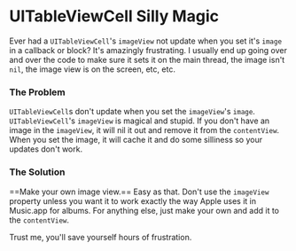 # UITableViewCell Silly Magic

Ever had a `UITableViewCell`'s `imageView` not update when you set it's `image` in a callback or block? It's amazingly frustrating. I usually end up going over and over the code to make sure it sets it on the main thread, the image isn't `nil`, the image view is on the screen, etc, etc.

### The Problem

`UITableViewCell`s don't update when you set the `imageView`'s `image`. `UITableViewCell`'s `imageView` is magical and stupid. If you don't have an image in the `imageView`, it will nil it out and remove it from the `contentView`. When you set the image, it will cache it and do some silliness so your updates don't work.

### The Solution

==Make your own image view.== Easy as that. Don't use the `imageView` property unless you want it to work exactly the way Apple uses it in Music.app for albums. For anything else, just make your own and add it to the `contentView`.

Trust me, you'll save yourself hours of frustration.
